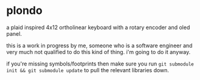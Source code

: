 # plondo

a plaid inspired 4x12 ortholinear keyboard with a rotary encoder and oled panel.

this is a work in progress by me, someone who is a software engineer and very much not qualified to do this kind of
thing. i'm going to do it anyway.

if you're missing symbols/footprints then make sure you run `git submodule init && git submodule update` to pull the
relevant libraries down.
